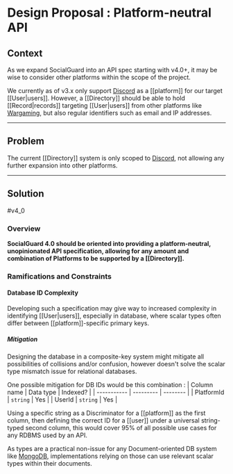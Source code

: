 # Design Proposal : Platform-neutral API

## Context
As we expand SocialGuard into an API spec starting with v4.0+, it may be wise to consider other platforms within the scope of the project. 

We currently as of v3.x only support [Discord](https://discord.com) as a [[platform]] for our target [[User|users]]. However, a [[Directory]] should be able to hold [[Record|records]] targeting [[User|users]] from other platforms like [Wargaming](https://wargaming.net), but also regular identifiers such as email and IP addresses.

---

## Problem
The current [[Directory]] system is only scoped to [Discord](https://discord.com), not allowing any further expansion into other platforms.

---

## Solution
#v4_0

### Overview
**SocialGuard 4.0 should be oriented into providing a platform-neutral, unopinionated API specification, allowing for any amount and combination of Platforms to be supported by a [[Directory]].**

### Ramifications and Constraints

#### Database ID Complexity
Developing such a specification may give way to increased complexity in identifying [[User|users]], especially in database, where scalar types often differ between [[platform]]-specific primary keys.

##### Mitigation
Designing the database in a composite-key system might mitigate all possibilities of collisions and/or confusion, however doesn't solve the scalar type mismatch issue for relational databases.

One possible mitigation for DB IDs would be this combination :
| Column name | Data type | Indexed? |
| ----------- | --------- | -------- |
| PlatformId  | `string`    | Yes      |
| UserId      | `string`    | Yes      |

Using a specific string as a Discriminator for a [[platform]] as the first column, then defining the correct ID for a [[user]] under a universal string-typed second column, this would cover 95% of all possible use cases for any RDBMS used by an API. 

As types are a practical non-issue for any Document-oriented DB system like [MongoDB](https://mongodb.com/), implementations relying on those can use relevant scalar types within their documents.